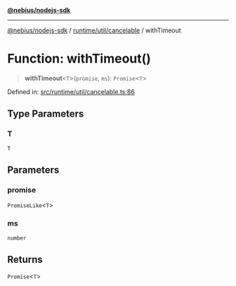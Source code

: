 [**@nebius/nodejs-sdk**](../../../../README.md)

***

[@nebius/nodejs-sdk](../../../../README.md) / [runtime/util/cancelable](../README.md) / withTimeout

# Function: withTimeout()

> **withTimeout**\<`T`\>(`promise`, `ms`): `Promise`\<`T`\>

Defined in: [src/runtime/util/cancelable.ts:86](https://github.com/nebius/nodejs-sdk/blob/a37d220b2851e3bf0d396cb03828d544f584df45/src/runtime/util/cancelable.ts#L86)

## Type Parameters

### T

`T`

## Parameters

### promise

`PromiseLike`\<`T`\>

### ms

`number`

## Returns

`Promise`\<`T`\>
